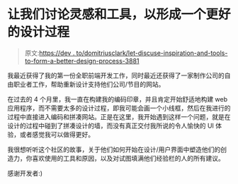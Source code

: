 # 让我们讨论灵感和工具，以形成一个更好的设计过程

> 原文:[https://dev . to/domitriusclark/let-discuse-inspiration-and-tools-to-form-a-better-design-process-3881](https://dev.to/domitriusclark/lets-discuss-inspiration-and-tools-to-form-a-better-design-process-3881)

我最近获得了我的第一份全职前端开发工作，同时最近还获得了一家制作公司的自由职业者工作，帮助重新设计支持他们公司/节目的网站。

在过去的 4 个月里，我一直在构建我的编码印章，并且肯定开始舒适地构建 web 应用程序，而不需要太多的设计过程，即我可能会画一个小线框，然后在我进行的过程中直接进入编码和拼凑网站。正是在这里，我开始遇到这样一个问题，就是在设计的过程中碰到了拼凑设计的墙，而没有真正交付我所说的令人愉快的 UI 体验，或者感觉我可以做得更好。

我很想听听这个社区的故事，关于他们如何开始在设计/用户界面中塑造他们的创造力，你喜欢使用的工具和原因，以及对试图填满他们经验栏的人的所有建议。

感谢开发者:)